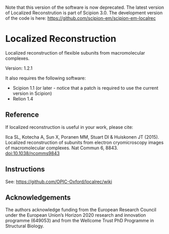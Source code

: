 Note that this version of the software is now deprecated. The latest version of Localized Reconstrution is part of Scipion 3.0. The development version of the code is here: https://github.com/scipion-em/scipion-em-localrec

# Localized Reconstruction

Localized reconstruction of flexible subunits from macromolecular complexes.

Version: 1.2.1

It also requires the following software:
* Scipion 1.1 (or later - notice that a patch is required to use the current version in Scipion)
* Relion 1.4

## Reference

If localized reconstruction is useful in your work, please cite:

Ilca SL, Kotecha A, Sun X, Poranen MM, Stuart DI & Huiskonen JT (2015).
Localized reconstruction of subunits from electron cryomicroscopy images of macromolecular complexes.
Nat Commun 6, 8843. [doi:10.1038/ncomms9843](http://dx.doi.org/10.1038/ncomms9843)

## Instructions

See: https://github.com/OPIC-Oxford/localrec/wiki

## Acknowledgements

The authors acknowledge funding from the European Research Council under the European Union’s Horizon 2020 research and innovation programme (649053) and from the Wellcome Trust PhD Programme in Structural Biology. 

